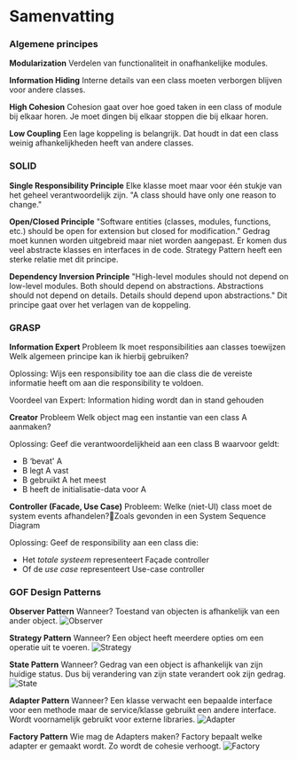 # Samenvatting

### Algemene principes

**Modularization**
Verdelen van functionaliteit in onafhankelijke modules.

**Information Hiding**
Interne details van een class moeten verborgen blijven voor andere classes.

**High Cohesion**
Cohesion gaat over hoe goed taken in een class of module bij elkaar horen. Je moet dingen bij elkaar stoppen die bij elkaar horen.

**Low Coupling**
Een lage koppeling is belangrijk. Dat houdt in dat een class weinig afhankelijkheden heeft van andere classes.

### SOLID

**Single Responsibility Principle**
Elke klasse moet maar voor één stukje van het geheel verantwoordelijk zijn.
"A class should have only one reason to change."

**Open/Closed Principle**
"Software entities (classes, modules, functions, etc.) should be open for extension but closed for modification."
Gedrag moet kunnen worden uitgebreid maar niet worden aangepast. Er komen dus veel abstracte klasses en interfaces in de code.
Strategy Pattern heeft een sterke relatie met dit principe.

**Dependency Inversion Principle**
"High-level modules should not depend on low-level modules. Both should depend on abstractions. Abstractions should not depend on details. Details should depend upon abstractions."
Dit principe gaat over het verlagen van de koppeling.

### GRASP

**Information Expert**
Probleem
Ik moet responsibilities aan classes toewijzen
Welk algemeen principe kan ik hierbij gebruiken?

Oplossing:
Wijs een responsibility toe aan die class die de vereiste informatie heeft om aan die responsibility te voldoen.

Voordeel van Expert:
Information hiding wordt dan in stand gehouden

**Creator**
Probleem
Welk object mag een instantie van een class A aanmaken?

Oplossing:
Geef die verantwoordelijkheid aan een class B waarvoor geldt:

-   B ‘bevat' A
-   B legt A vast
-   B gebruikt A het meest
-   B heeft de initialisatie-data voor A

**Controller (Facade, Use Case)**
Probleem:
Welke (niet-UI) class moet de system events afhandelen?Zoals gevonden in een System Sequence Diagram

Oplossing:
Geef de responsibility aan een class die:

-   Het _totale systeem_ representeert
    Façade controller
-   Of de _use case_ representeert
    Use-case controller

### GOF Design Patterns

**Observer Pattern**
Wanneer?
Toestand van objecten is afhankelijk van een ander object.
![Observer](../../../patterns/observer.png)

**Strategy Pattern**
Wanneer?
Een object heeft meerdere opties om een operatie uit te voeren.
![Strategy](/patterns/strategy.png)

**State Pattern**
Wanneer?
Gedrag van een object is afhankelijk van zijn huidige status. Dus bij verandering van zijn state verandert ook zijn gedrag.
![State](/patterns/state.png)

**Adapter Pattern**
Wanneer?
Een klasse verwacht een bepaalde interface voor een methode maar de service/klasse gebruikt een andere interface. Wordt voornamelijk gebruikt voor externe libraries.
![Adapter](/patterns/adapter.png)

**Factory Pattern**
Wie mag de Adapters maken?
Factory bepaalt welke adapter er gemaakt wordt. Zo wordt de cohesie verhoogt.
![Factory](/patterns/factory.png)
